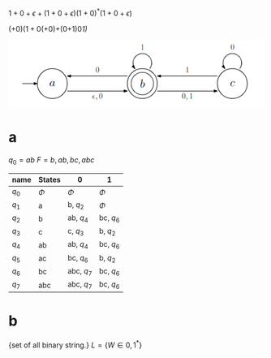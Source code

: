 $1+0+\epsilon+(1+0+\epsilon)(1+0)^*(1+0+\epsilon)$


($+0)(1+0($+0)+(0+1)0*1)*

![NFA](../../img/Assignment/A3/q2_nfa.png)
# a
$q_0 = ab$
$F = b, ab, bc, abc$

| name  | States | 0          | 1         |
| ----- | ------ | ---------- | --------- |
| $q_0$ | $\Phi$ | $\Phi$     | $\Phi$    |
| $q_1$ | a      | b, $q_2$   | $\Phi$    |
| $q_2$ | b      | ab, $q_4$  | bc, $q_6$ |
| $q_3$ | c      | c, $q_3$   | b, $q_2$  |
| $q_4$ | ab     | ab, $q_4$  | bc, $q_6$ |
| $q_5$ | ac     | bc, $q_6$  | b, $q_2$  |
| $q_6$ | bc     | abc, $q_7$ | bc, $q_6$ |
| $q_7$ | abc    | abc, $q_7$ | bc, $q_6$ |


# b
{set of all binary string.}
$L = \{W \in {0, 1}^*\}$

